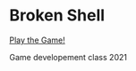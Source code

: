 # Broken Shell

[Play the Game!](https://kalliam.itch.io/broken-shell)

Game developement class 2021
